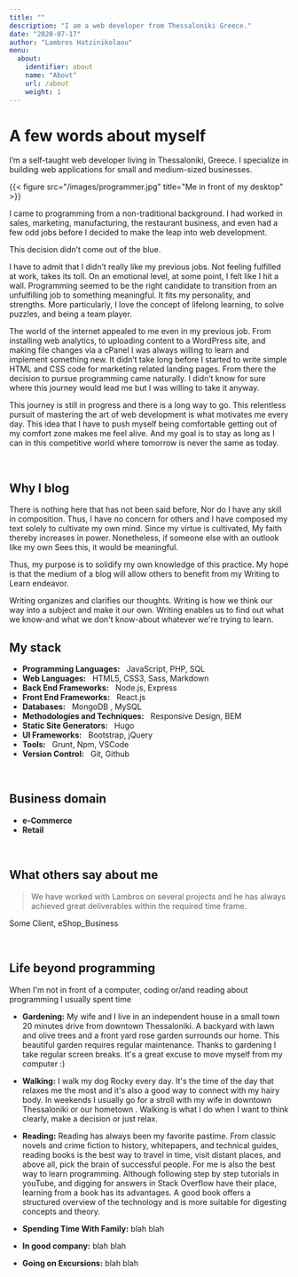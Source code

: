 ```yaml
---
title: ""
description: "I am a web developer from Thessaloniki Greece."
date: "2020-07-17"
author: "Lambros Hatzinikolaou"
menu:
  about:
    identifier: about
    name: "About"
    url: /about
    weight: 1
---
```


# A few words about myself  

I’m a self-taught web developer living in Thessaloniki, Greece. I specialize in building web applications for small and medium-sized businesses.


{{< figure src="/images/programmer.jpg" title="Me in front of my desktop" >}}

I came to programming from a non-traditional background. I had worked in sales, marketing, manufacturing, the restaurant business, and even had a few odd jobs before I decided to make the leap into web development.

This decision didn’t come out of the blue. 

I have to admit that I didn’t really like my previous jobs. 
Not feeling fulfilled at work, takes its toll. On an emotional level, at some point, I felt like I hit a wall.
Programming seemed to be the right candidate to transition from an unfulfilling job to something meaningful. It fits my personality, and strengths.
More particularly, I love the concept of lifelong learning, to solve puzzles, and being a team player. 

The world of the internet appealed to me even in my previous job.
From installing web analytics, to uploading content to a WordPress site, and making file changes via a cPanel I was always willing to learn and implement something new. 
It didn’t take long before I started to write simple HTML and CSS code for marketing related landing pages. 
From there the decision to pursue programming came naturally.
I didn’t know for sure where this journey would lead me but I was willing to take it anyway.

This journey is still in progress and there is a long way to go.
This relentless pursuit of mastering the art of web development is what motivates me every day. This idea that I have to push myself being comfortable getting out of my comfort zone makes me feel alive. 
And my goal is to stay as long as I can in this competitive world where tomorrow is never the same as today.

&nbsp;
## Why I blog
There is nothing here that has not been said before, Nor do I have any skill in composition. Thus, I have no concern for others and I have composed my text solely to cultivate my own mind. Since my virtue is cultivated, My faith thereby increases in power. Nonetheless, if someone else with an outlook like my own Sees this, it would be meaningful.  

Thus, my purpose is to solidify my own knowledge of this practice. My hope is that the medium of a blog will allow others to benefit from my Writing to Learn endeavor. 

Writing organizes and clarifies our thoughts. Writing is how we think our way into a subject and make it our own. Writing enables us to find out what we know-and what we don't know-about whatever we're trying to learn. 
&nbsp;

## My stack
- __Programming Languages:__ &nbsp; JavaScript, PHP, SQL 
- __Web Languages:__ &nbsp; HTML5, CSS3, Sass, Markdown
- __Back End Frameworks:__ &nbsp; Node.js, Express
- __Front End Frameworks:__ &nbsp; React.js 
- __Databases:__ &nbsp; MongoDB , MySQL 
- __Methodologies and Techniques:__ &nbsp; Responsive Design, BEM
- __Static Site Generators:__ &nbsp; Hugo <!-- - __Web Application Frameworks:__ Factor CMS  -->
- __UI Frameworks:__ &nbsp; Bootstrap, jQuery
- __Tools:__ &nbsp; Grunt, Npm, VSCode
- __Version Control:__ &nbsp; Git, Github

&nbsp;
## Business domain 
- __e-Commerce__
- __Retail__

&nbsp;
## What others say about me
> We have worked with Lambros on several projects and he has always achieved great deliverables within the required time frame. 

  Some Client, eShop_Business

&nbsp;
## Life beyond programming
When I'm not in front of a computer, coding or/and reading about programming I usually spent time
- __Gardening:__ My wife and I live in an independent house in a small town 20 minutes drive from downtown Thessaloniki. A backyard with lawn and olive trees and a front yard rose garden surrounds our home. This beautiful garden requires regular maintenance. Thanks to gardening I take regular screen breaks. It's a great excuse to move myself from my computer :) 

- __Walking:__ I walk my dog Rocky every day. It's the time of the day that relaxes me the most and it's also a good way to connect with my hairy body. In weekends I usually go for a stroll with my wife in downtown Thessaloniki or our hometown . Walking is what I do when I want to think clearly, make a decision or just relax. 
- __Reading:__ Reading has always been my favorite pastime.
From classic  novels and crime fiction to history, whitepapers, and technical guides, reading books is the best way to travel in time, visit distant places, and above all, pick the brain of successful people.
For me is also the best way to learn programming. Although following step by step tutorials in youTube, and digging for answers in Stack Overflow have their place, learning from a book has its advantages. Α good book offers a structured overview of the technology and is more suitable for digesting concepts and theory.

- __Spending Time With Family:__ blah blah
- __In good company:__ blah blah 
- __Going on Excursions:__ blah blah
    
    









